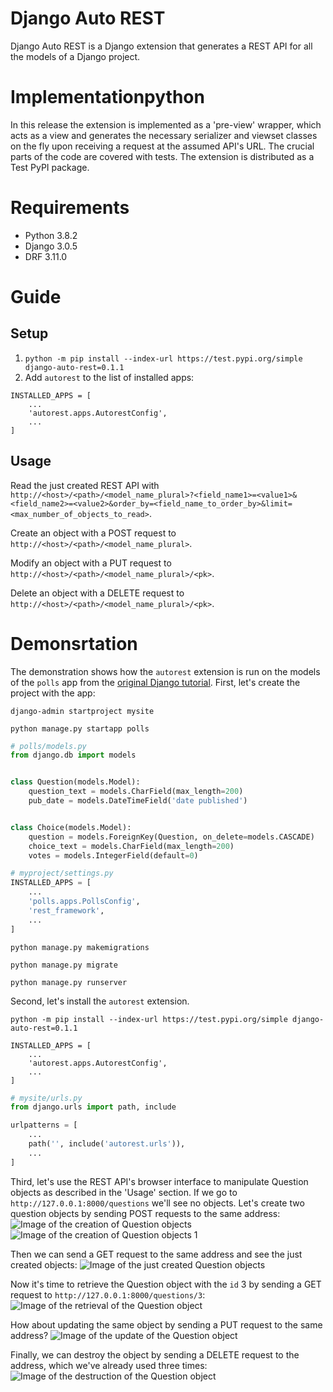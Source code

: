 # Django Auto REST
Django Auto REST is a Django extension that generates a REST API for all the models of a Django project.
# Implementationpython
In this release the extension is implemented as a 'pre-view' wrapper, which acts as a view and generates the necessary serializer and viewset classes on the fly upon receiving a request at the assumed API's URL. The crucial parts of the code are covered with tests. The extension is distributed as a Test PyPI package.
# Requirements
- Python 3.8.2
- Django 3.0.5
- DRF 3.11.0
# Guide
## Setup
1. ```python -m pip install --index-url https://test.pypi.org/simple django-auto-rest=0.1.1```
2. Add ```autorest``` to the list of installed apps:
```
INSTALLED_APPS = [
    ...
    'autorest.apps.AutorestConfig',
    ...
]
```

## Usage
Read the just created REST API with ```http://<host>/<path>/<model_name_plural>?<field_name1>=<value1>&<field_name2>=<value2>&order_by=<field_name_to_order_by>&limit=<max_number_of_objects_to_read>```.

Create an object with a POST request to ```http://<host>/<path>/<model_name_plural>```.

Modify an object with a PUT request to ```http://<host>/<path>/<model_name_plural>/<pk>```.

Delete an object with a DELETE request to ```http://<host>/<path>/<model_name_plural>/<pk>```. 

# Demonsrtation
The demonstration shows how the ```autorest``` extension is run on the models of the ```polls``` app from the [original Django tutorial](https://docs.djangoproject.com/en/3.0/intro/tutorial01/). First, let's create the project with the app:

```django-admin startproject mysite```

```python manage.py startapp polls```

``` python
# polls/models.py
from django.db import models


class Question(models.Model):
    question_text = models.CharField(max_length=200)
    pub_date = models.DateTimeField('date published')


class Choice(models.Model):
    question = models.ForeignKey(Question, on_delete=models.CASCADE)
    choice_text = models.CharField(max_length=200)
    votes = models.IntegerField(default=0)
```
``` python
# myproject/settings.py
INSTALLED_APPS = [
    ...
    'polls.apps.PollsConfig',
    'rest_framework',
    ...
]
```
```python manage.py makemigrations```

```python manage.py migrate```

```python manage.py runserver```

Second, let's install the ```autorest``` extension.

```python -m pip install --index-url https://test.pypi.org/simple django-auto-rest=0.1.1```

```
INSTALLED_APPS = [
    ...
    'autorest.apps.AutorestConfig',
    ...
]
```

``` python
# mysite/urls.py
from django.urls import path, include

urlpatterns = [
    ...
    path('', include('autorest.urls')),
    ...
]
```

Third, let's use the REST API's browser interface to manipulate Question objects as described in the 'Usage' section. If we go to 
```http://127.0.0.1:8000/questions``` we'll see no objects. Let's create two question objects by sending POST requests to the same address:
![Image of the creation of Question objects](https://github.com/olegkishenkov/django-auto-rest/raw/master/art/question_create.png)
![Image of the creation of Question objects 1](https://github.com/olegkishenkov/django-auto-rest/raw/master/art/question_create_1.png)

Then we can send a GET request to the same address and see the just created objects:
![Image of the just created Question objects](https://github.com/olegkishenkov/django-auto-rest/raw/master/art/question_list.png)

Now it's time to retrieve the Question object with the ```id``` 3 by sending a GET request to ```http://127.0.0.1:8000/questions/3```:
![Image of the retrieval of the Question object](https://github.com/olegkishenkov/django-auto-rest/raw/master/art/question_retrieve.png)

How about updating the same object by sending a PUT request to the same address?
![Image of the update of the Question object](https://github.com/olegkishenkov/django-auto-rest/raw/master/art/question_update.png)

Finally, we can destroy the object by sending a DELETE request to the address, which we've already used three times:
![Image of the destruction of the Question object](https://github.com/olegkishenkov/django-auto-rest/raw/master/art/question_destroy.png)
